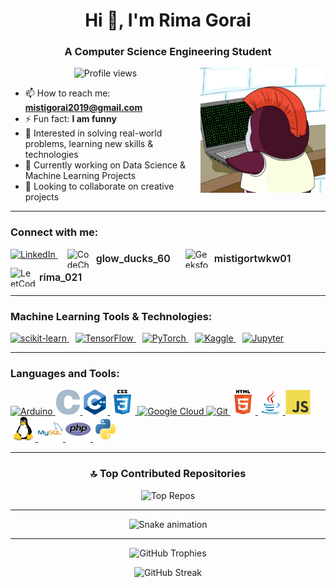 <!-- Header -->
<h1 align="center">Hi 👋, I'm Rima Gorai</h1>
<h3 align="center">A Computer Science Engineering Student</h3>

<!-- Profile GIF -->
<img align="right" height="200" src="https://github.com/Rima0000/Rima0000/blob/main/giphy.webp" alt="Profile GIF" />

<!-- Profile Views Badge -->
<p align="center">
  <img src="https://komarev.com/ghpvc/?username=Rima0000&label=Profile%20views&color=0e75b6&style=flat" alt="Profile views" />
</p>

<!-- About Me -->
- 📫 How to reach me: **mistigorai2019@gmail.com**  
- ⚡ Fun fact: **I am funny**  
- 👀 Interested in solving real-world problems, learning new skills & technologies  
- 🌱 Currently working on Data Science & Machine Learning Projects  
- 💞️ Looking to collaborate on creative projects  

---

<!-- Social Links -->
<h3 align="left">Connect with me:</h3>
<p align="left">
  <a href="https://linkedin.com/in/rimagorai" target="_blank" rel="noopener noreferrer" style="margin-right:15px;">
    <img src="https://raw.githubusercontent.com/rahuldkjain/github-profile-readme-generator/master/src/images/icons/Social/linked-in-alt.svg" alt="LinkedIn" height="30" width="40" />
  </a>
  <a href="https://www.codechef.com/users/glow_ducks_60" target="_blank" rel="noopener noreferrer" style="margin-right:20px; display: inline-flex; align-items: center; text-decoration: none; color: inherit;">
    <img src="https://cdn.jsdelivr.net/npm/simple-icons@3.1.0/icons/codechef.svg" alt="CodeChef" height="30" width="40" />
    <span style="margin-left: 6px; font-weight: 600; font-size: 16px;">glow_ducks_60</span>
  </a>
  <a href="https://www.geeksforgeeks.org/user/mistigortwkw01/" target="_blank" rel="noopener noreferrer" style="margin-right:20px; display: inline-flex; align-items: center; text-decoration: none; color: inherit;">
    <img src="https://cdn.jsdelivr.net/npm/simple-icons@3.1.0/icons/geeksforgeeks.svg" alt="GeeksforGeeks" height="30" width="40" />
    <span style="margin-left: 6px; font-weight: 600; font-size: 16px;">mistigortwkw01</span>
  </a>
  <a href="https://leetcode.com/u/rima_021/" target="_blank" rel="noopener noreferrer" style="display: inline-flex; align-items: center; text-decoration: none; color: inherit;">
    <img src="https://cdn.jsdelivr.net/npm/simple-icons@3.1.0/icons/leetcode.svg" alt="LeetCode" height="30" width="40" />
    <span style="margin-left: 6px; font-weight: 600; font-size: 16px;">rima_021</span>
  </a>
</p>


---

<!-- Machine Learning Tools & Technologies -->
<h3 align="left">Machine Learning Tools & Technologies:</h3>
<p align="left">
  <a href="https://scikit-learn.org/" target="_blank" rel="noopener noreferrer" style="margin-right:10px;">
    <img src="https://upload.wikimedia.org/wikipedia/commons/0/05/Scikit_learn_logo_small.svg" alt="scikit-learn" width="40" height="40" />
  </a>
  <a href="https://www.tensorflow.org/" target="_blank" rel="noopener noreferrer" style="margin-right:10px;">
    <img src="https://upload.wikimedia.org/wikipedia/commons/2/2d/Tensorflow_logo.svg" alt="TensorFlow" width="40" height="40" />
  </a>
  <a href="https://pytorch.org/" target="_blank" rel="noopener noreferrer" style="margin-right:10px;">
    <img src="https://upload.wikimedia.org/wikipedia/commons/1/10/PyTorch_logo_icon.svg" alt="PyTorch" width="40" height="40" />
  </a>
  <a href="https://www.kaggle.com/" target="_blank" rel="noopener noreferrer" style="margin-right:10px;">
    <img src="https://upload.wikimedia.org/wikipedia/commons/1/1a/Kaggle_logo.svg" alt="Kaggle" width="40" height="40" />
  </a>
  <a href="https://www.jupyter.org/" target="_blank" rel="noopener noreferrer">
    <img src="https://upload.wikimedia.org/wikipedia/commons/3/38/Jupyter_logo.svg" alt="Jupyter" width="40" height="40" />
  </a>
</p>

---

<!-- Languages & Tools -->
<h3 align="left">Languages and Tools:</h3>
<p align="left"> 
  <a href="https://www.arduino.cc/" target="_blank" rel="noopener noreferrer"> 
    <img src="https://cdn.worldvectorlogo.com/logos/arduino-1.svg" alt="Arduino" width="40" height="40"/> 
  </a> 
  <a href="https://www.cprogramming.com/" target="_blank" rel="noopener noreferrer"> 
    <img src="https://raw.githubusercontent.com/devicons/devicon/master/icons/c/c-original.svg" alt="C" width="40" height="40"/> 
  </a> 
  <a href="https://www.w3schools.com/cpp/" target="_blank" rel="noopener noreferrer"> 
    <img src="https://raw.githubusercontent.com/devicons/devicon/master/icons/cplusplus/cplusplus-original.svg" alt="C++" width="40" height="40"/> 
  </a> 
  <a href="https://www.w3schools.com/css/" target="_blank" rel="noopener noreferrer"> 
    <img src="https://raw.githubusercontent.com/devicons/devicon/master/icons/css3/css3-original-wordmark.svg" alt="CSS3" width="40" height="40"/> 
  </a> 
  <a href="https://cloud.google.com" target="_blank" rel="noopener noreferrer"> 
    <img src="https://www.vectorlogo.zone/logos/google_cloud/google_cloud-icon.svg" alt="Google Cloud" width="40" height="40"/> 
  </a> 
  <a href="https://git-scm.com/" target="_blank" rel="noopener noreferrer"> 
    <img src="https://www.vectorlogo.zone/logos/git-scm/git-scm-icon.svg" alt="Git" width="40" height="40"/> 
  </a> 
  <a href="https://www.w3.org/html/" target="_blank" rel="noopener noreferrer"> 
    <img src="https://raw.githubusercontent.com/devicons/devicon/master/icons/html5/html5-original-wordmark.svg" alt="HTML5" width="40" height="40"/> 
  </a> 
  <a href="https://www.java.com" target="_blank" rel="noopener noreferrer"> 
    <img src="https://raw.githubusercontent.com/devicons/devicon/master/icons/java/java-original.svg" alt="Java" width="40" height="40"/> 
  </a> 
  <a href="https://developer.mozilla.org/en-US/docs/Web/JavaScript" target="_blank" rel="noopener noreferrer"> 
    <img src="https://raw.githubusercontent.com/devicons/devicon/master/icons/javascript/javascript-original.svg" alt="JavaScript" width="40" height="40"/> 
  </a> 
  <a href="https://www.linux.org/" target="_blank" rel="noopener noreferrer"> 
    <img src="https://raw.githubusercontent.com/devicons/devicon/master/icons/linux/linux-original.svg" alt="Linux" width="40" height="40"/> 
  </a> 
  <a href="https://www.mysql.com/" target="_blank" rel="noopener noreferrer"> 
    <img src="https://raw.githubusercontent.com/devicons/devicon/master/icons/mysql/mysql-original-wordmark.svg" alt="MySQL" width="40" height="40"/> 
  </a> 
  <a href="https://www.php.net" target="_blank" rel="noopener noreferrer"> 
    <img src="https://raw.githubusercontent.com/devicons/devicon/master/icons/php/php-original.svg" alt="PHP" width="40" height="40"/> 
  </a> 
  <a href="https://www.python.org" target="_blank" rel="noopener noreferrer"> 
    <img src="https://raw.githubusercontent.com/devicons/devicon/master/icons/python/python-original.svg" alt="Python" width="40" height="40"/> 
  </a> 
</p>

---

<!-- Top Contributed Repositories -->
<h3 align="center">🔝 Top Contributed Repositories</h3>
<p align="center">
  <img src="https://github-contributor-stats.vercel.app/api?username=Rima0000&limit=5&theme=dark&combine_all_yearly_contributions=true" alt="Top Repos" />
</p>

---

<!-- Snake Game Repo View -->
<div align="center">
  <img src="https://profile-readme-generator.com/assets/snake.svg" alt="Snake animation" />
</div>

---


<!-- GitHub Trophies -->
<p align="center">
  <img src="https://github-profile-trophy.vercel.app/?username=Rima0000&theme=radical&no-frame=false&no-bg=false&margin-w=4" alt="GitHub Trophies" />
</p>
<!-- GitHub Streak -->
<p align="center">
  <img src="https://streak-stats.demolab.com?user=Rima0000&theme=radical" alt="GitHub Streak" />
</p>

